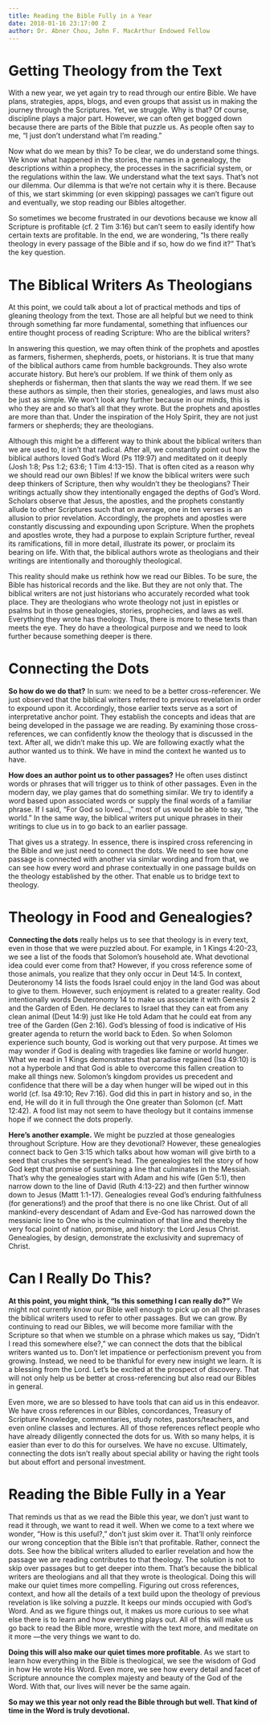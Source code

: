 ```yaml
---
title: Reading the Bible Fully in a Year
date: 2018-01-16 23:17:00 Z
author: Dr. Abner Chou, John F. MacArthur Endowed Fellow
---
```


# Getting Theology from the Text

With a new year, we yet again try to read through our entire Bible. We have plans, strategies, apps, blogs, and even groups that assist us in making the journey through the Scriptures. Yet, we struggle. Why is that? Of course, discipline plays a major part. However, we can often get bogged down because there are parts of the Bible that puzzle us. As people often say to me, “I just don’t understand what I’m reading.”
	
Now what do we mean by this? To be clear, we do understand some things. We know what happened in the stories, the names in a genealogy, the descriptions within a prophecy, the processes in the sacrificial system, or the regulations within the law. We understand what the text says. That’s not our dilemma. Our dilemma is that we’re not certain why it is there. Because of this, we start skimming (or even skipping) passages we can’t figure out and eventually, we stop reading our Bibles altogether. 
	
So sometimes we become frustrated in our devotions because we know all Scripture is profitable (cf. 2 Tim 3:16) but can’t seem to easily identify how certain texts are profitable. In the end, we are wondering, “Is there really theology in every passage of the Bible and if so, how do we find it?” That’s the key question. 

# The Biblical Writers As Theologians

At this point, we could talk about a lot of practical methods and tips of gleaning theology from the text. Those are all helpful but we need to think through something far more fundamental, something that influences our entire thought process of reading Scripture: Who are the biblical writers? 

In answering this question, we may often think of the prophets and apostles as farmers, fishermen, shepherds, poets, or historians. It is true that many of the biblical authors came from humble backgrounds. They also wrote accurate history. But here’s our problem. If we think of them only as shepherds or fisherman, then that slants the way we read them. If we see these authors as simple, then their stories, genealogies, and laws must also be just as simple. We won’t look any further because in our minds, this is who they are and so that’s all that they wrote.
But the prophets and apostles are more than that. Under the inspiration of the Holy Spirit, they are not just farmers or shepherds; they are theologians. 
	
Although this might be a different way to think about the biblical writers than we are used to, it isn’t that radical. After all, we constantly point out how the biblical authors loved God’s Word (Ps 119:97) and meditated on it deeply (Josh 1:8; Pss 1:2; 63:6; 1 Tim 4:13-15). That is often cited as a reason why we should read our own Bibles! If we know the biblical writers were such deep thinkers of Scripture, then why wouldn’t they be theologians? Their writings actually show they intentionally engaged the depths of God’s Word. Scholars observe that Jesus, the apostles, and the prophets constantly allude to other Scriptures such that on average, one in ten verses is an allusion to prior revelation. Accordingly, the prophets and apostles were constantly discussing and expounding upon Scripture. When the prophets and apostles wrote, they had a purpose to explain Scripture further, reveal its ramifications, fill in more detail, illustrate its power, or proclaim its bearing on life. With that, the biblical authors wrote as theologians and their writings are intentionally and thoroughly theological. 
	
This reality should make us rethink how we read our Bibles. To be sure, the Bible has historical records and the like. But they are not only that. The biblical writers are not just historians who accurately recorded what took place. They are theologians who wrote theology not just in epistles or psalms but in those genealogies, stories, prophecies, and laws as well. Everything they wrote has theology. Thus, there is more to these texts than meets the eye. They do have a theological purpose and we need to look further because something deeper is there. 

# Connecting the Dots

	
**So how do we do that?** In sum: we need to be a better cross-referencer. We just observed that the biblical writers referred to previous revelation in order to expound upon it. Accordingly, those earlier texts serve as a sort of interpretative anchor point. They establish the concepts and ideas that are being developed in the passage we are reading. By examining those cross-references, we can confidently know the theology that is discussed in the text. After all, we didn’t make this up. We are following exactly what the author wanted us to think. We have in mind the context he wanted us to have. 
	
**How does an author point us to other passages?** He often uses distinct words or phrases that will trigger us to think of other passages. Even in the modern day, we play games that do something similar. We try to identify a word based upon associated words or supply the final words of a familiar phrase. If I said, “For God so loved…,” most of us would be able to say, “the world.” In the same way, the biblical writers put unique phrases in their writings to clue us in to go back to an earlier passage. 
	
That gives us a strategy. In essence, there is inspired cross referencing in the Bible and we just need to connect the dots. We need to see how one passage is connected with another via similar wording and from that, we can see how every word and phrase contextually in one passage builds on the theology established by the other. That enable us to bridge text to theology. 

# Theology in Food and Genealogies?

	
**Connecting the dots** really helps us to see that theology is in every text, even in those that we were puzzled about. For example, in 1 Kings 4:20-23, we see a list of the foods that Solomon’s household ate. What devotional idea could ever come from that? However, if you cross reference some of those animals, you realize that they only occur in Deut 14:5. In context, Deuteronomy 14 lists the foods Israel could enjoy in the land God was about to give to them. However, such enjoyment is related to a greater reality. God intentionally words Deuteronomy 14 to make us associate it with Genesis 2 and the Garden of Eden. He declares to Israel that they can eat from any clean animal (Deut 14:9) just like He told Adam that he could eat from any tree of the Garden (Gen 2:16). God’s blessing of food is indicative of His greater agenda to return the world back to Eden. So when Solomon experience such bounty, God is working out that very purpose. At times we may wonder if God is dealing with tragedies like famine or world hunger. What we read in 1 Kings demonstrates that paradise regained (Isa 49:10) is not a hyperbole and that God is able to overcome this fallen creation to make all things new. Solomon’s kingdom provides us precedent and confidence that there will be a day when hunger will be wiped out in this world (cf. Isa 49:10; Rev 7:16). God did this in part in history and so, in the end, He will do it in full through the One greater than Solomon (cf. Matt 12:42). A food list may not seem to have theology but it contains immense hope if we connect the dots properly. 

**Here’s another example.** We might be puzzled at those genealogies throughout Scripture. How are they devotional? However, these genealogies connect back to Gen 3:15 which talks about how woman will give birth to a seed that crushes the serpent’s head. The genealogies tell the story of how God kept that promise of sustaining a line that culminates in the Messiah. That’s why the genealogies start with Adam and his wife (Gen 5:1), then narrow down to the line of David (Ruth 4:13-22) and then further winnow down to Jesus (Mattt 1:1-17). Genealogies reveal God’s enduring faithfulness (for generations!) and the proof that there is no one like Christ. Out of all mankind-every descendant of Adam and Eve-God has narrowed down the messianic line to One who is the culmination of that line and thereby the very focal point of nation, promise, and history: the Lord Jesus Christ. Genealogies, by design, demonstrate the exclusivity and supremacy of Christ. 

# Can I Really Do This?

	
**At this point, you might think, “Is this something I can really do?”** We might not currently know our Bible well enough to pick up on all the phrases the biblical writers used to refer to other passages. But we can grow. By continuing to read our Bibles, we will become more familiar with the Scripture so that when we stumble on a phrase which makes us say, “Didn’t I read this somewhere else?,” we can connect the dots that the biblical writers wanted us to. Don’t let impatience or perfectionism prevent you from growing. Instead, we need to be thankful for every new insight we learn. It is a blessing from the Lord. Let’s be excited at the prospect of discovery. That will not only help us be better at cross-referencing but also read our Bibles in general. 
	
Even more, we are so blessed to have tools that can aid us in this endeavor. We have cross references in our Bibles, concordances, Treasury of Scripture Knowledge, commentaries, study notes, pastors/teachers, and even online classes and lectures. All of those references reflect people who have already diligently connected the dots for us. With so many helps, it is easier than ever to do this for ourselves. We have no excuse. Ultimately, connecting the dots isn’t really about special ability or having the right tools but about effort and personal investment. 

# Reading the Bible Fully in a Year

	
That reminds us that as we read the Bible this year, we don’t just want to read it through, we want to read it well. When we come to a text where we wonder, “How is this useful?,” don’t just skim over it. That’ll only reinforce our wrong conception that the Bible isn’t that profitable. Rather, connect the dots. See how the biblical writers alluded to earlier revelation and how the passage we are reading contributes to that theology. The solution is not to skip over passages but to get deeper into them. That’s because the biblical writers are theologians and all that they wrote is theological. 
Doing this will make our quiet times more compelling. Figuring out cross references, context, and how all the details of a text build upon the theology of previous revelation is like solving a puzzle. It keeps our minds occupied with God’s Word. And as we figure things out, it makes us more curious to see what else there is to learn and how everything plays out. All of this will make us go back to read the Bible more, wrestle with the text more, and meditate on it more —the very things we want to do.

**Doing this will also make our quiet times more profitable**. As we start to learn how everything in the Bible is theological, we see the wisdom of God in how He wrote His Word. Even more, we see how every detail and facet of Scripture announce the complex majesty and beauty of the God of the Word. With that, our lives will never be the same again. 

**So may we this year not only read the Bible through but well. That kind of time in the Word is truly devotional.**
